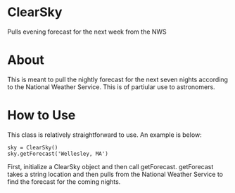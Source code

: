 # ClearSky
Pulls evening forecast for the next week from the NWS

# About
This is meant to pull the nightly forecast for the next seven nights according to the National Weather Service. This is of partiular use to astronomers.

# How to Use
This class is relatively straightforward to use. An example is below:

```
sky = ClearSky()
sky.getForecast('Wellesley, MA')
```

First, initialize a ClearSky object and then call getForecast. getForecast takes a string location and then pulls from the National Weather Service to find the forecast for the coming nights.
